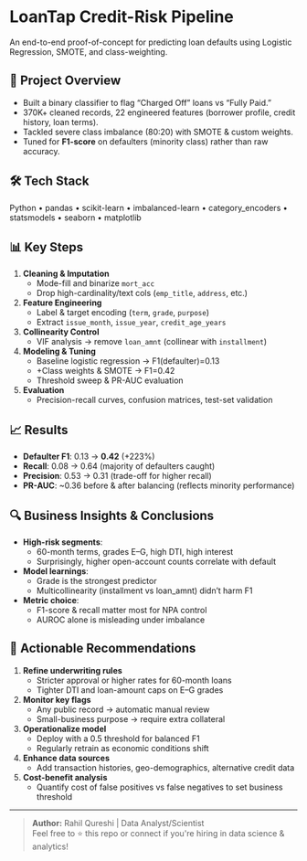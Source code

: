 # LoanTap Credit-Risk Pipeline

An end-to-end proof-of-concept for predicting loan defaults using Logistic Regression, SMOTE, and class-weighting.

## 🚀 Project Overview
- Built a binary classifier to flag “Charged Off” loans vs “Fully Paid.”  
- 370K+ cleaned records, 22 engineered features (borrower profile, credit history, loan terms).  
- Tackled severe class imbalance (80:20) with SMOTE & custom weights.  
- Tuned for **F1-score** on defaulters (minority class) rather than raw accuracy.

## 🛠️ Tech Stack
Python • pandas • scikit-learn • imbalanced-learn • category_encoders • statsmodels • seaborn • matplotlib

## 📊 Key Steps
1. **Cleaning & Imputation**  
   - Mode-fill and binarize `mort_acc`  
   - Drop high-cardinality/text cols (`emp_title`, `address`, etc.)  
2. **Feature Engineering**  
   - Label & target encoding (`term`, `grade`, `purpose`)  
   - Extract `issue_month`, `issue_year`, `credit_age_years`  
3. **Collinearity Control**  
   - VIF analysis → remove `loan_amnt` (collinear with `installment`)  
4. **Modeling & Tuning**  
   - Baseline logistic regression → F1(defaulter)=0.13  
   - +Class weights & SMOTE → F1=0.42  
   - Threshold sweep & PR-AUC evaluation  
5. **Evaluation**  
   - Precision-recall curves, confusion matrices, test-set validation  

## 📈 Results
- **Defaulter F1**: 0.13 → **0.42** (+223%)  
- **Recall**: 0.08 → 0.64 (majority of defaulters caught)  
- **Precision**: 0.53 → 0.31 (trade-off for higher recall)  
- **PR-AUC**: ~0.36 before & after balancing (reflects minority performance)  

## 🔍 Business Insights & Conclusions
- **High-risk segments**:  
  - 60-month terms, grades E–G, high DTI, high interest  
  - Surprisingly, higher open-account counts correlate with default  
- **Model learnings**:  
  - Grade is the strongest predictor  
  - Multicollinearity (installment vs loan_amnt) didn’t harm F1  
- **Metric choice**:  
  - F1-score & recall matter most for NPA control  
  - AUROC alone is misleading under imbalance  

## 🎯 Actionable Recommendations
1. **Refine underwriting rules**  
   - Stricter approval or higher rates for 60-month loans  
   - Tighter DTI and loan-amount caps on E–G grades  
2. **Monitor key flags**  
   - Any public record → automatic manual review  
   - Small-business purpose → require extra collateral  
3. **Operationalize model**  
   - Deploy with a 0.5 threshold for balanced F1  
   - Regularly retrain as economic conditions shift  
4. **Enhance data sources**  
   - Add transaction histories, geo-demographics, alternative credit data  
5. **Cost-benefit analysis**  
   - Quantify cost of false positives vs false negatives to set business threshold  

---

> **Author:** Rahil Qureshi |  Data Analyst/Scientist  
> Feel free to ⭐ this repo or connect if you're hiring in data science & analytics!  
